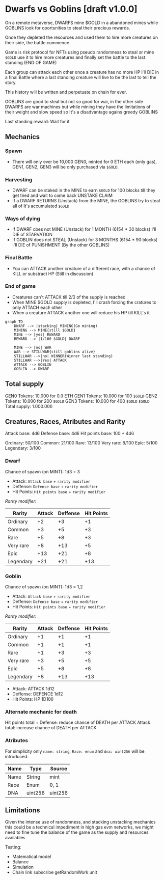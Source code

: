 # Dwarfs vs Goblins [draft v1.0.0]

On a remote metaverse, DWARFS mine $GOLD in a abandoned mines while GOBLINS look for oportunities to steal their precious rewards.

Once they depleted the resources and used them to hire more creatures on their side, the battle commence.

Game is risk protocol for NFTs using pseudo randomness to steal or mine `$GOLD`
use it to hire more creatures and finally set the battle to the last standing (END OF GAME)

Each group can attack each other once a creature has no more HP I'll DIE in a final Battle where a last standing creature will live to be the last to tell the story.

This history will be written and perpetuate on chain for ever.

GOBLINS are good to steal but not so good for war, in the other side DWARFS are war machines but while mining they have the limitations of their weight and slow speed so It's a disadvantage agains greedy GOBLINS

Last standing reward: Wait for it

## Mechanics

### Spawn

* There will only ever be 10,000 GEN0, minted for 0 ETH each (only gas), GEN1, GEN2, GEN3 will be only purchased via `$GOLD`.

### Harvesting

* DWARF can be staked in the MINE to earn `$GOLD` for 100 blocks till they get tired and wait to come back UNSTAKE CLAIM
* If a DWARF RETURNS (Unstack) from the MINE, the GOBLINS try to steal all of It's accumulated `$GOLD`

### Ways of dying
* If DWARF does not MINE (Unstack) for 1 MONTH (6154 * 30 blocks) I'll DIE of STARVATION
* If GOBLIN does not STEAL (Unstack) for 3 MONTHS (6154 * 90 blocks) I'll DIE of PUNISHMENT (By the other GOBLINS)


### Final Battle
* You can ATTACK another creature of a different race, with a chance of KILL or substract HP (Still in discussion)


### End of game

* Creatures can't ATTACK till 2/3 of the supply is reached
* When MINE $GOLD supply is depleted, I'll crash forcing the cratures to only ATTACH each other
* When a creature ATTACK another one will reduce his HP till KILL's it

```mermaid
graph TD
    DWARF --> |stacking| MINING(Go mining)
    MINING --> MINE{still $GOLD}
    MINE --> |yes| REWARD
    REWARD --> |1/100 $GOLD| DWARF

    MINE --> |no| WAR
    WAR --> STILLWAR{still goblins alive}
    STILLWAR -->|no| WINNER(Winner last standing)
    STILLWAR -->|Yes| ATTACK
    ATTACK --> GOBLIN
    GOBLIN --> DWARF

```

## Total supply

GEN0 Tokens: 10.000 for 0.0 ETH
GEN1 Tokens: 10.000 for 100 `$GOLD`
GEN2 Tokens: 10.000 for 200 `$GOLD`
GEN3 Tokens: 10.000 for 400 `$GOLD`
`$GOLD` Total supply: 1.000.000


## Creatures, Races, Atributes and Rarity

Attack base: 4d6
Defense base: 4d6
Hit points base: 100 + 4d6

Ordinary: 50/100
Common: 21/100
Rare: 13/100
Very rare: 8/100
Epic: 5/100
Legendary: 3/100

### Dwarf

Chance of spawn (on MINT): 1d3 = 3

* Attack: `Attack base` + `rarity modifier`
* Deffense: `Defense base` + `rarity modifier`
* Hit Points: `Hit points base`  + `rarity modifier`

*Rarity modifier*:

| Rarity    | Attack | Deffense | Hit Points | 
|-----------|--------|----------|------------|
| Ordinary  | +2     | +3       | +1         |
| Common    | +3     | +5       | +3         |
| Rare      | +5     | +8       | +3         |
| Very rare | +8     | +13      | +5         |
| Epic      | +13    | +21      | +8         |
| Legendary | +21    | +21      | +13        |

### Goblin

Chance of spawn (on MINT): 1d3 = 1,2

* Attack: `Attack base` + `rarity modifier`
* Deffense: `Defense base` + `rarity modifier`
* Hit Points: `Hit points base`  + `rarity modifier`

*Rarity modifier*:

| Rarity    | Attack | Deffense | Hit Points | 
|-----------|--------|----------|------------|
| Ordinary  | +1     | +1       | +1         |
| Common    | +1     | +1       | +1         |
| Rare      | +1     | +3       | +3         |
| Very rare | +3     | +5       | +5         |
| Epic      | +5     | +8       | +8         |
| Legendary | +8     | +13      | +13        |

* Attack: ATTACK 1d12
* Deffense: DEFENCE 1d12
* Hit Points: HP 1D100

### Alternate mechanic for death
Hit points total + Defense: reduce chance of DEATH per ATTACK
Attack total: increase chance of DEATH per ATTACK


### Atributes

For simplicity only `name: string`, `Race: enum` and `dna: uint256` will be introduced.

| Name | Type    | Source  |
|------|---------|---------|
| Name | String  | mint    |
| Race | Enum    | 0, 1    |
| DNA  | uint256 | uint256 |

## Limitations

Given the intense use of randomness, and stacking unstacking mechanics this could be a technical impediment in high gas evm networks, we might need to fine tune the balance of the game as the supply and resources availables

Testing:
* Matematical model
* Balance
* Simulation
* Chain link subscribe getRandomWork unit 
